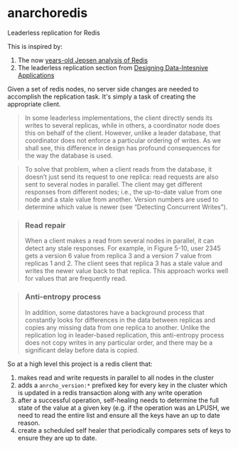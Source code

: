 # anarchoredis

Leaderless replication for Redis

This is inspired by:

1. The now [years-old Jepsen analysis of Redis](https://aphyr.com/posts/283-jepsen-redis)
2. The leaderless replication section from [Designing Data-Intesnive Applications]([url](https://learning.oreilly.com/library/view/designing-data-intensive-applications/9781491903063/ch05.html#sec_replication_topologies))

Given a set of redis nodes, no server side changes are needed to accomplish the replication task. It's simply a task of creating the appropriate client.


> In some leaderless implementations, the client directly sends its writes to several replicas, while in others, a coordinator node does this on behalf of the client. However, unlike a leader database, that coordinator does not enforce a particular ordering of writes. As we shall see, this difference in design has profound consequences for the way the database is used.

> To solve that problem, when a client reads from the database, it doesn’t just send its request to one replica: read requests are also sent to several nodes in parallel. The client may get different responses from different nodes; i.e., the up-to-date value from one node and a stale value from another. Version numbers are used to determine which value is newer (see “Detecting Concurrent Writes”).

> ### Read repair
> When a client makes a read from several nodes in parallel, it can detect any stale responses. For example, in Figure 5-10, user 2345 gets a version 6 value from replica 3 and a version 7 value from replicas 1 and 2. The client sees that replica 3 has a stale value and writes the newer value back to that replica. This approach works well for values that are frequently read.

> ### Anti-entropy process
> In addition, some datastores have a background process that constantly looks for differences in the data between replicas and copies any missing data from one replica to another. Unlike the replication log in leader-based replication, this anti-entropy process does not copy writes in any particular order, and there may be a significant delay before data is copied.


So at a high level this project is a redis client that:

1. makes read and write requests in parallel to all nodes in the cluster
2. adds a `anrcho_version:*` prefixed key for every key in the cluster which is updated in a redis transaction along with any write operation
3. after a successful operation, self-healing needs to determine the full state of the value at a given key (e.g. if the operation was an LPUSH, we need to read the entire list and ensure all the keys have an up to date reason.
4. create a scheduled self healer that periodically compares sets of keys to ensure they are up to date.
   
